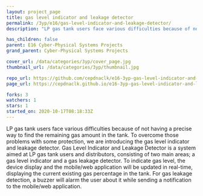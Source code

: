 ```yaml
---
layout: project_page
title: gas level indicator and leakage detector
permalink: /3yp/e16/gas-level-indicator-and-leakage-detector/
description: "LP gas tank users face various difficulties because of not having a precise way to find the remaining gas amount in the tank. To overcome those problems with some protection, we are introducing the gas level indicator and leakage detector. Gas Level Indicator and Leakage Detector is a system aimed at LP gas tank users and distributors, consisting of two main areas; a gas level indicator and a gas leakage detector. To indicate gas level, the device display and the mobile/web application will be updated in real-time, displaying the current existing gas percentage in the tank. For gas leakage detection, a buzzer will alarm the user about it while sending a notification to the mobile/web application."

has_children: false
parent: E16 Cyber-Physical Systems Projects
grand_parent: Cyber-Physical Systems Projects

cover_url: /data/categories/3yp/cover_page.jpg
thumbnail_url: /data/categories/3yp/thumbnail.jpg

repo_url: https://github.com/cepdnaclk/e16-3yp-gas-level-indicator-and-leakage-detector
page_url: https://cepdnaclk.github.io/e16-3yp-gas-level-indicator-and-leakage-detector

forks: 3
watchers: 1
stars: 1
started_on: 2020-10-17T08:18:33Z
---
```

LP gas tank users face various difficulties because of not having a precise way to find the remaining gas amount in the tank. To overcome those problems with some protection, we are introducing the gas level indicator and leakage detector. Gas Level Indicator and Leakage Detector is a system aimed at LP gas tank users and distributors, consisting of two main areas; a gas level indicator and a gas leakage detector. To indicate gas level, the device display and the mobile/web application will be updated in real-time, displaying the current existing gas percentage in the tank. For gas leakage detection, a buzzer will alarm the user about it while sending a notification to the mobile/web application.

